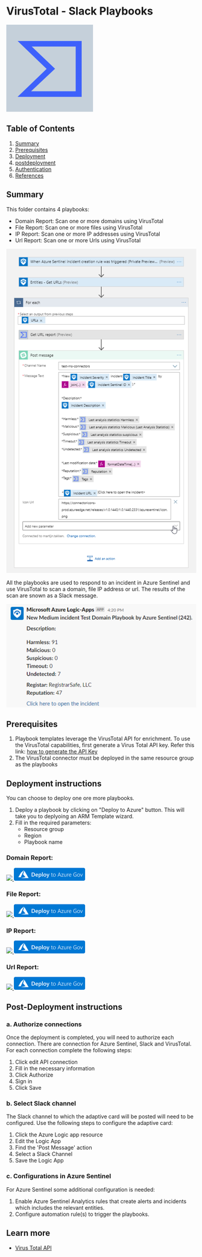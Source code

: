 # VirusTotal - Slack Playbooks

![VirusTotal](../../Images/VirusTotal.png)<br>
## Table of Contents

1. [Summary](#overview)
1. [Prerequisites](prerequisites)
1. [Deployment](#deployment)
1. [postdeployment](postdeployment)
1. [Authentication](#Authentication)
1. [References](#references)

<a name="summary"></a>

## Summary

This folder contains 4 playbooks: 
* Domain Report: Scan one or more domains using VirusTotal
* File Report: Scan one or more files using VirusTotal
* IP Report: Scan one or more IP addresses using VirusTotal
* Url Report: Scan one or more Urls using VirusTotal

![Playbook](../../Images/Playbook%20Slack.png)

All the playbooks are used to respond to an incident in Azure Sentinel and use VirusTotal to scan a domain, file IP address or url. The results of the scan are snown as a Slack message. 

![Slack](../../Images/Slack.png)

<a name="Prerequisites"></a>

## Prerequisites

1. Playbook templates leverage the VirusTotal API for enrichment. To use the VirusTotal capabilities, first generate a Virus Total API key. Refer this link: [how to generate the API Key](https://developers.virustotal.com/v3.0/reference#getting-started)
1. The VirusTotal connector must be deployed in the same resource group as the playbooks

<a name="deployment"></a>

## Deployment instructions 

You can choose to deploy one ore more playbooks.

1. Deploy a playbook by clicking on "Deploy to Azure" button. This will take you to deplyoing an ARM Template wizard.
2. Fill in the required parameters:
    * Resource group
    * Region
    * Playbook name

### Domain Report:

<a href="https://portal.azure.com/#create/Microsoft.Template/uri/https%3A%2F%2Fraw.githubusercontent.com%2Fmartijntakken%2FAzure-Sentinel%2Ffeature%2Fvirustotal%2FPlaybooks%2FVirusTotal%2FPlaybooks%2FSlack%2FDomain%20Report%20Slack.json" target="_blank">
    <img src="https://aka.ms/deploytoazurebutton"/>
</a>

<a href="https://portal.azure.us/#create/Microsoft.Template/uri/https%3A%2F%2Fraw.githubusercontent.com%2Fmartijntakken%2FAzure-Sentinel%2Ffeature%2Fvirustotal%2FPlaybooks%2FVirusTota%2FPlaybooks%2FSlack%2FDomain%20Report%20Slack.json" target="_blank">
   <img src="https://raw.githubusercontent.com/Azure/azure-quickstart-templates/master/1-CONTRIBUTION-GUIDE/images/deploytoazuregov.png"/>    
</a>

### File Report:

<a href="https://portal.azure.com/#create/Microsoft.Template/uri/https%3A%2F%2Fraw.githubusercontent.com%2Fmartijntakken%2FAzure-Sentinel%2Ffeature%2Fvirustotal%2FPlaybooks%2FVirusTotal%2FPlaybooks%2FSlack%2FFile%20Report%20Slack.json" target="_blank">
    <img src="https://aka.ms/deploytoazurebutton"/>
</a>

<a href="https://portal.azure.us/#create/Microsoft.Template/uri/https%3A%2F%2Fraw.githubusercontent.com%2Fmartijntakken%2FAzure-Sentinel%2Ffeature%2Fvirustotal%2FPlaybooks%2FVirusTotal%2FPlaybooks%2FSlack%2FFile%20Report%20Slack.json" target="_blank">
   <img src="https://raw.githubusercontent.com/Azure/azure-quickstart-templates/master/1-CONTRIBUTION-GUIDE/images/deploytoazuregov.png"/>    
</a>

### IP Report:

<a href="https://portal.azure.com/#create/Microsoft.Template/uri/https%3A%2F%2Fraw.githubusercontent.com%2Fmartijntakken%2FAzure-Sentinel%2Ffeature%2Fvirustotal%2FPlaybooks%2FVirusTotal%2FPlaybooks%2FSlack%2FIP%20Report%20Slack.json" target="_blank">
    <img src="https://aka.ms/deploytoazurebutton"/>
</a>

<a href="https://portal.azure.us/#create/Microsoft.Template/uri/https%3A%2F%2Fraw.githubusercontent.com%2Fmartijntakken%2FAzure-Sentinel%2Ffeature%2Fvirustotal%2FPlaybooks%2FVirusTotal%2FPlaybooks%2FSlack%2FIP%20Report%20Slack.json" target="_blank">
   <img src="https://raw.githubusercontent.com/Azure/azure-quickstart-templates/master/1-CONTRIBUTION-GUIDE/images/deploytoazuregov.png"/>    
</a>

### Url Report:

<a href="https://portal.azure.com/#create/Microsoft.Template/uri/https%3A%2F%2Fraw.githubusercontent.com%2Fmartijntakken%2FAzure-Sentinel%2Ffeature%2Fvirustotal%2FPlaybooks%2FVirusTotal%2FPlaybooks%2FSlack%2FUrl%20Report%20Slack.json" target="_blank">
    <img src="https://aka.ms/deploytoazurebutton"/>
</a>

<a href="https://portal.azure.us/#create/Microsoft.Template/uri/https%3A%2F%2Fraw.githubusercontent.com%2Fmartijntakken%2FAzure-Sentinel%2Ffeature%2Fvirustotal%2FPlaybooks%2FVirusTotal%2FPlaybooks%2FSlack%2FUrl%20Report%20Slack.json" target="_blank">
   <img src="https://raw.githubusercontent.com/Azure/azure-quickstart-templates/master/1-CONTRIBUTION-GUIDE/images/deploytoazuregov.png"/>    
</a>

<a name="postdeployment"></a>

## Post-Deployment instructions 
### a. Authorize connections
Once the deployment is completed, you will need to authorize each connection. There are connection for Azure Sentinel, Slack and VirusTotal. For each connection complete the following steps:
 1. Click edit API connection
 1. Fill in the necessary information
 1. Click Authorize
 1. Sign in
 1. Click Save

### b. Select Slack channel
The Slack channel to which the adaptive card will be posted will need to be configured. Use the following steps to configure the adaptive card:

1. Click the Azure Logic app resource
1. Edit the Logic App
1. Find the 'Post Message' action
1. Select a Slack Channel
1. Save the Logic App

### c. Configurations in Azure Sentinel
For Azure Sentinel some additional configuration is needed:
1. Enable Azure Sentinel Analytics rules that create alerts and incidents which includes the relevant entities.
1. Configure automation rule(s) to trigger the playbooks.


<a name="references"></a>

## Learn more
* <a href="https://developers.virustotal.com/v3.0/reference" target="_blank">Virus Total API</a>